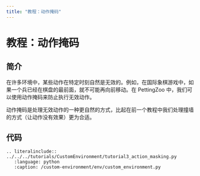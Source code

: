 ```yaml
---
title: "教程：动作掩码"
---
```


# 教程：动作掩码

## 简介

在许多环境中，某些动作在特定时刻自然是无效的。例如，在国际象棋游戏中，如果一个兵已经在棋盘的最前面，就不可能再向前移动。在 PettingZoo 中，我们可以使用动作掩码来防止执行无效动作。

动作掩码是处理无效动作的一种更自然的方式，比起在前一个教程中我们处理撞墙的方式（让动作没有效果）更为合适。

## 代码

```{eval-rst}
.. literalinclude:: ../../../tutorials/CustomEnvironment/tutorial3_action_masking.py
   :language: python
   :caption: /custom-environment/env/custom_environment.py
```
